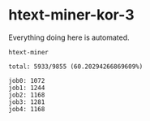 # htext-miner-kor-3

Everything doing here is automated.

```
htext-miner

total: 5933/9855 (60.20294266869609%)

job0: 1072
job1: 1244
job2: 1168
job3: 1281
job4: 1168
```